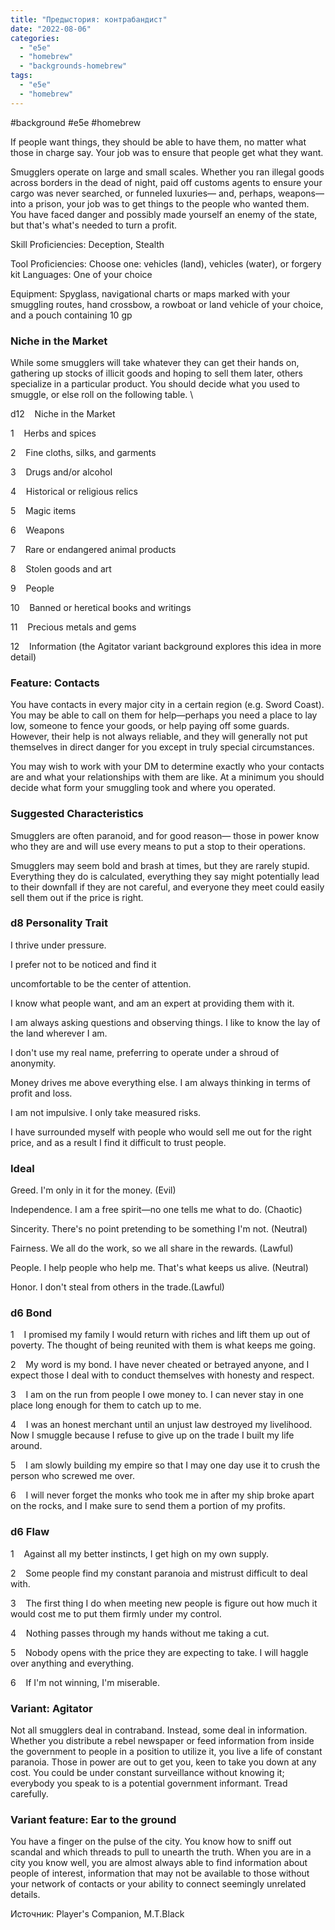 ```yaml
---
title: "Предыстория: контрабандист"
date: "2022-08-06"
categories: 
  - "e5e"
  - "homebrew"
  - "backgrounds-homebrew"
tags: 
  - "e5e"
  - "homebrew"
---
```


#background #e5e #homebrew

If people want things, they should be able to have them, no matter what those in charge say. Your job was to ensure that people get what they want.

Smugglers operate on large and small scales. Whether you ran illegal goods across borders in the dead of night, paid off customs agents to ensure your cargo was never searched, or funneled luxuries— and, perhaps, weapons—into a prison, your job was to get things to the people who wanted them. You have faced danger and possibly made yourself an enemy of the state, but that's what's needed to turn a profit.

Skill Proficiencies: Deception, Stealth

Tool Proficiencies: Choose one: vehicles (land), vehicles (water), or forgery kit Languages: One of your choice

Equipment: Spyglass, navigational charts or maps marked with your smuggling routes, hand crossbow, a rowboat or land vehicle of your choice, and a pouch containing 10 gp

### Niche in the Market

While some smugglers will take whatever they can get their hands on, gathering up stocks of illicit goods and hoping to sell them later, others specialize in a particular product. You should decide what you used to smuggle, or else roll on the following table. \\

d12    Niche in the Market

1    Herbs and spices

2    Fine cloths, silks, and garments

3    Drugs and/or alcohol

4    Historical or religious relics

5    Magic items

6    Weapons

7    Rare or endangered animal products

8    Stolen goods and art

9    People

10    Banned or heretical books and writings

11    Precious metals and gems

12    Information (the Agitator variant background explores this idea in more detail)

### Feature: Contacts

You have contacts in every major city in a certain region (e.g. Sword Coast). You may be able to call on them for help—perhaps you need a place to lay low, someone to fence your goods, or help paying off some guards. However, their help is not always reliable, and they will generally not put themselves in direct danger for you except in truly special circumstances.

You may wish to work with your DM to determine exactly who your contacts are and what your relationships with them are like. At a minimum you should decide what form your smuggling took and where you operated.

### Suggested Characteristics

Smugglers are often paranoid, and for good reason— those in power know who they are and will use every means to put a stop to their operations.

Smugglers may seem bold and brash at times, but they are rarely stupid. Everything they do is calculated, everything they say might potentially lead to their downfall if they are not careful, and everyone they meet could easily sell them out if the price is right.

### d8 Personality Trait

I thrive under pressure.

I prefer not to be noticed and find it

uncomfortable to be the center of attention.

I know what people want, and am an expert at providing them with it.

I am always asking questions and observing things. I like to know the lay of the land wherever I am.

I don't use my real name, preferring to operate under a shroud of anonymity.

Money drives me above everything else. I am always thinking in terms of profit and loss.

I am not impulsive. I only take measured risks.

I have surrounded myself with people who would sell me out for the right price, and as a result I find it difficult to trust people.

### Ideal

Greed. I'm only in it for the money. (Evil)

Independence. I am a free spirit—no one tells me what to do. (Chaotic)

Sincerity. There's no point pretending to be something I'm not. (Neutral)

Fairness. We all do the work, so we all share in the rewards. (Lawful)

People. I help people who help me. That's what keeps us alive. (Neutral)

Honor. I don't steal from others in the trade.(Lawful)

### d6 Bond

1    I promised my family I would return with riches and lift them up out of poverty. The thought of being reunited with them is what keeps me going.

2    My word is my bond. I have never cheated or betrayed anyone, and I expect those I deal with to conduct themselves with honesty and respect.

3    I am on the run from people I owe money to. I can never stay in one place long enough for them to catch up to me.

4    I was an honest merchant until an unjust law destroyed my livelihood. Now I smuggle because I refuse to give up on the trade I built my life around.

5    I am slowly building my empire so that I may one day use it to crush the person who screwed me over.

6    I will never forget the monks who took me in after my ship broke apart on the rocks, and I make sure to send them a portion of my profits.

### d6 Flaw

1    Against all my better instincts, I get high on my own supply.

2    Some people find my constant paranoia and mistrust difficult to deal with.

3    The first thing I do when meeting new people is figure out how much it would cost me to put them firmly under my control.

4    Nothing passes through my hands without me taking a cut.

5    Nobody opens with the price they are expecting to take. I will haggle over anything and everything.

6    If I'm not winning, I'm miserable.

### Variant: Agitator

Not all smugglers deal in contraband. Instead, some deal in information. Whether you distribute a rebel newspaper or feed information from inside the government to people in a position to utilize it, you live a life of constant paranoia. Those in power are out to get you, keen to take you down at any cost. You could be under constant surveillance without knowing it; everybody you speak to is a potential government informant. Tread carefully.

### Variant feature: Ear to the ground

You have a finger on the pulse of the city. You know how to sniff out scandal and which threads to pull to unearth the truth. When you are in a city you know well, you are almost always able to find information about people of interest, information that may not be available to those without your network of contacts or your ability to connect seemingly unrelated details.

Источник: Player's Companion, M.T.Black
